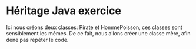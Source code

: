 # Héritage Java exercice

Ici nous créons deux classes: Pirate et HommePoisson, ces classes sont sensiblement les mêmes.
De ce fait, nous allons créer une classe mère, afin dene pas répéter le code.
